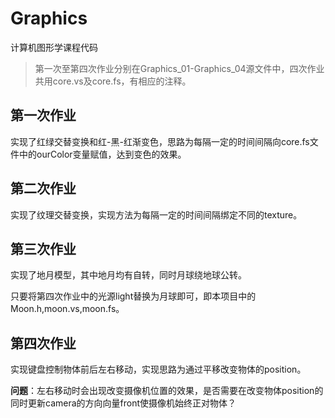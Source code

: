 # Graphics
计算机图形学课程代码

> 第一次至第四次作业分别在Graphics_01-Graphics_04源文件中，四次作业共用core.vs及core.fs，有相应的注释。

## 第一次作业

实现了红绿交替变换和红-黑-红渐变色，思路为每隔一定的时间间隔向core.fs文件中的ourColor变量赋值，达到变色的效果。

## 第二次作业

实现了纹理交替变换，实现方法为每隔一定的时间间隔绑定不同的texture。

## 第三次作业

实现了地月模型，其中地月均有自转，同时月球绕地球公转。

只要将第四次作业中的光源light替换为月球即可，即本项目中的Moon.h,moon.vs,moon.fs。

## 第四次作业

实现键盘控制物体前后左右移动，实现思路为通过平移改变物体的position。

**问题**：左右移动时会出现改变摄像机位置的效果，是否需要在改变物体position的同时更新camera的方向向量front使摄像机始终正对物体？
